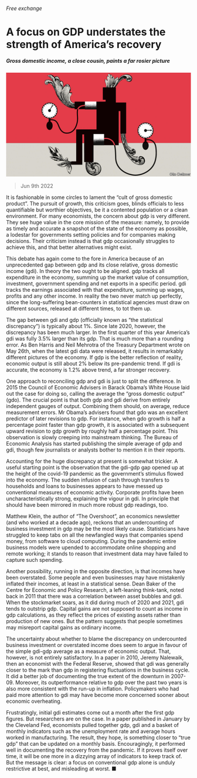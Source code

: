 ###### Free exchange

# A focus on GDP understates the strength of America’s recovery 

##### Gross domestic income, a close cousin, paints a far rosier picture 

![image](images/20220611_FND000.jpg) 

> Jun 9th 2022 

It is fashionable in some circles to lament the “cult of gross domestic product”. The pursuit of growth, this criticism goes, blinds officials to less quantifiable but worthier objectives, be it a contented population or a clean environment. For many economists, the concern about gdp is very different. They see huge value in the core mission of the measure: namely, to provide as timely and accurate a snapshot of the state of the economy as possible, a lodestar for governments setting policies and for companies making decisions. Their criticism instead is that gdp occasionally struggles to achieve this, and that better alternatives might exist. 

This debate has again come to the fore in America because of an unprecedented gap between gdp and its close relative, gross domestic income (gdi). In theory the two ought to be aligned. gdp tracks all expenditure in the economy, summing up the market value of consumption, investment, government spending and net exports in a specific period. gdi tracks the earnings associated with that expenditure, summing up wages, profits and any other income. In reality the two never match up perfectly, since the long-suffering bean-counters in statistical agencies must draw on different sources, released at different times, to tot them up.

The gap between gdi and gdp (officially known as “the statistical discrepancy”) is typically about 1%. Since late 2020, however, the discrepancy has been much larger. In the first quarter of this year America’s gdi was fully 3.5% larger than its gdp. That is much more than a rounding error. As Ben Harris and Neil Mehrotra of the Treasury Department wrote on May 26th, when the latest gdi data were released, it results in remarkably different pictures of the economy. If gdp is the better reflection of reality, economic output is still about 2% below its pre-pandemic trend. If gdi is accurate, the economy is 1.2% above trend, a far stronger recovery.

One approach to reconciling gdp and gdi is just to split the difference. In 2015 the Council of Economic Advisers in Barack Obama’s White House laid out the case for doing so, calling the average the “gross domestic output” (gdo). The crucial point is that both gdp and gdi derive from entirely independent gauges of output. Combining them should, on average, reduce measurement errors. Mr Obama’s advisers found that gdo was an excellent predictor of later revisions to gdp. For instance, when gdo growth is half a percentage point faster than gdp growth, it is associated with a subsequent upward revision to gdp growth by roughly half a percentage point. This observation is slowly creeping into mainstream thinking. The Bureau of Economic Analysis has started publishing the simple average of gdp and gdi, though few journalists or analysts bother to mention it in their reports.

Accounting for the huge discrepancy at present is somewhat trickier. A useful starting point is the observation that the gdi-gdp gap opened up at the height of the covid-19 pandemic as the government’s stimulus flowed into the economy. The sudden infusion of cash through transfers to households and loans to businesses appears to have messed up conventional measures of economic activity. Corporate profits have been uncharacteristically strong, explaining the vigour in gdi. In principle that should have been mirrored in much more robust gdp readings, too.

Matthew Klein, the author of “The Overshoot”, an economics newsletter (and who worked at a decade ago), reckons that an undercounting of business investment in gdp may be the most likely cause. Statisticians have struggled to keep tabs on all the newfangled ways that companies spend money, from software to cloud computing. During the pandemic entire business models were upended to accommodate online shopping and remote working; it stands to reason that investment data may have failed to capture such spending.

Another possibility, running in the opposite direction, is that incomes have been overstated. Some people and even businesses may have mistakenly inflated their incomes, at least in a statistical sense. Dean Baker of the Centre for Economic and Policy Research, a left-leaning think-tank, noted back in 2011 that there was a correlation between asset bubbles and gdi. When the stockmarket soars, as it did during much of 2020 and 2021, gdi tends to outstrip gdp. Capital gains are not supposed to count as income in gdp calculations, as they reflect the prices of existing assets rather than production of new ones. But the pattern suggests that people sometimes may misreport capital gains as ordinary income.


The uncertainty about whether to blame the discrepancy on undercounted business investment or overstated income does seem to argue in favour of the simple gdi-gdp average as a measure of economic output. That, however, is not entirely satisfactory. In a paper in 2010, Jeremy Nalewaik, then an economist with the Federal Reserve, showed that gdi was generally closer to the mark than gdp in registering fluctuations in the business cycle. It did a better job of documenting the true extent of the downturn in 2007-09. Moreover, its outperformance relative to gdp over the past two years is also more consistent with the run-up in inflation. Policymakers who had paid more attention to gdi may have become more concerned sooner about economic overheating.

Frustratingly, initial gdi estimates come out a month after the first gdp figures. But researchers are on the case. In a paper published in January by the Cleveland Fed, economists pulled together gdp, gdi and a basket of monthly indicators such as the unemployment rate and average hours worked in manufacturing. The result, they hope, is something closer to “true gdp” that can be updated on a monthly basis. Encouragingly, it performed well in documenting the recovery from the pandemic. If it proves itself over time, it will be one more in a dizzying array of indicators to keep track of. But the message is clear: a focus on conventional gdp alone is unduly restrictive at best, and misleading at worst. ■






